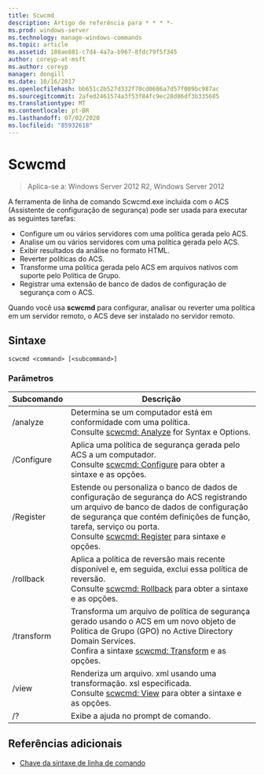 ```yaml
---
title: Scwcmd
description: Artigo de referência para * * * *-
ms.prod: windows-server
ms.technology: manage-windows-commands
ms.topic: article
ms.assetid: 188ae881-c7d4-4a7a-b967-8fdc79f5f345
author: coreyp-at-msft
ms.author: coreyp
manager: dongill
ms.date: 10/16/2017
ms.openlocfilehash: bb651c2b527d332f70cd0686a7d57f089bc987ac
ms.sourcegitcommit: 2afed2461574a3f53f84fc9ec28d86df3b335685
ms.translationtype: MT
ms.contentlocale: pt-BR
ms.lasthandoff: 07/02/2020
ms.locfileid: "85932618"
---
```

# <a name="scwcmd"></a>Scwcmd

> Aplica-se a: Windows Server 2012 R2, Windows Server 2012

A ferramenta de linha de comando Scwcmd.exe incluída com o ACS (Assistente de configuração de segurança) pode ser usada para executar as seguintes tarefas:
-   Configure um ou vários servidores com uma política gerada pelo ACS.
-   Analise um ou vários servidores com uma política gerada pelo ACS.
-   Exibir resultados da análise no formato HTML.
-   Reverter políticas do ACS.
-   Transforme uma política gerada pelo ACS em arquivos nativos com suporte pelo Política de Grupo.
-   Registrar uma extensão de banco de dados de configuração de segurança com o ACS.

Quando você usa **scwcmd** para configurar, analisar ou reverter uma política em um servidor remoto, o ACS deve ser instalado no servidor remoto.

## <a name="syntax"></a>Sintaxe

```
scwcmd <command> [<subcommand>]
```

### <a name="parameters"></a>Parâmetros

|Subcomando|Descrição|
|----------|-----------|
|/analyze|Determina se um computador está em conformidade com uma política.</br>Consulte [scwcmd: Analyze](scwcmd-analyze.md) for Syntax e Options.|
|/Configure|Aplica uma política de segurança gerada pelo ACS a um computador.</br>Consulte [scwcmd: Configure](scwcmd-configure.md) para obter a sintaxe e as opções.|
|/Register|Estende ou personaliza o banco de dados de configuração de segurança do ACS registrando um arquivo de banco de dados de configuração de segurança que contém definições de função, tarefa, serviço ou porta.</br>Consulte [scwcmd: Register](scwcmd-register.md) para sintaxe e opções.|
|/rollback|Aplica a política de reversão mais recente disponível e, em seguida, exclui essa política de reversão.</br>Consulte [scwcmd: Rollback](scwcmd-rollback.md) para obter a sintaxe e as opções.|
|/transform|Transforma um arquivo de política de segurança gerado usando o ACS em um novo objeto de Política de Grupo (GPO) no Active Directory Domain Services.</br>Confira a sintaxe [scwcmd: Transform](scwcmd-transform.md) e as opções.|
|/view|Renderiza um arquivo. xml usando uma transformação. xsl especificada.</br>Consulte [scwcmd: View](scwcmd-view.md) para obter a sintaxe e as opções.|
|/?|Exibe a ajuda no prompt de comando.|

## <a name="additional-references"></a>Referências adicionais

- [Chave da sintaxe de linha de comando](command-line-syntax-key.md)
